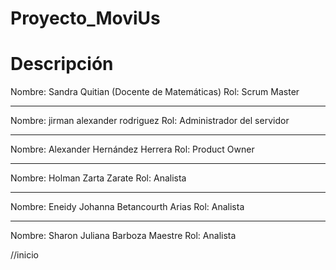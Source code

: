 # Proyecto_MoviUs
# Descripción

Nombre: Sandra Quitian (Docente de Matemáticas)
Rol: Scrum Master
________________________________________________________________________
Nombre: jirman alexander rodriguez
Rol: Administrador del servidor
________________________________________________________________________
Nombre: Alexander Hernández Herrera
Rol: Product Owner
________________________________________________________________________
Nombre: Holman Zarta Zarate
Rol: Analista
________________________________________________________________________
Nombre: Eneidy Johanna Betancourth Arias
Rol: Analista
________________________________________________________________________
Nombre: Sharon Juliana Barboza Maestre
Rol: Analista

//inicio